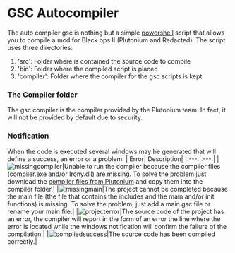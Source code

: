# GSC Autocompiler

The auto compiler gsc is nothing but a simple [powershell](https://docs.microsoft.com/en-us/powershell/scripting/overview?view=powershell-7.1) script that allows you to compile a mod for Black ops II (Plutonium and Redacted).
The script uses three directories:
1. 'src': Folder where is contained the source code to compile
2. 'bin': Folder where the compiled script is placed
3. 'compiler': Folder where the compiler for the gsc scripts is kept


### The Compiler folder
The gsc compiler is the compiler provided by the Plutonium team. In fact, it will not be provided by default due to security.


### Notification
When the code is executed several windows may be generated that will define a success, an error or a problem.
| Error| Description|
|:---:|:---:|
|![missingcompiler](https://github.com/DoktorSAS/GSC/blob/main/T6/GSC%20Autocompiler/assets/missingcompilerfiles.png)|Unable to run the compiler because the compiler files (compiler.exe and/or Irony.dll) are missing. To solve the problem just download the [compiler files from Plutonium](https://drive.google.com/file/d/1j_ocjFCQsFaWqF2-PfdoJt2nF_EpNL_G/view) and copy them into the compiler folder.|
|![missingmain](https://github.com/DoktorSAS/GSC/blob/main/T6/GSC%20Autocompiler/assets/missingmainfile.png)|The project cannot be completed because the main file (the file that contains the includes and the main and/or init functions) is missing. To solve the problem, just add a main.gsc file or rename your main file.|
|![projecterror](https://github.com/DoktorSAS/GSC/blob/main/T6/GSC%20Autocompiler/assets/projecterror.png)|The source code of the project has an error, the compiler will report in the form of an error the line where the error is located while the windows notification will confirm the failure of the compilation.|
|![compliedsuccess](https://github.com/DoktorSAS/GSC/blob/main/T6/GSC%20Autocompiler/assets/compiledsucces.png)|The source code has been compiled correctly.|
